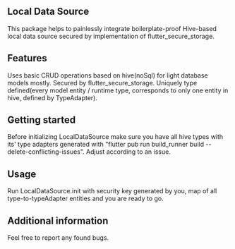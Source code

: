 ## Local Data Source

This package helps to painlessly integrate boilerplate-proof Hive-based local data source secured by
implementation of flutter_secure_storage.

## Features

Uses basic CRUD operations based on hive(noSql) for light database models mostly. Secured by
flutter_secure_storage. Uniquely type defined(every model entity / runtime type, corresponds to only
one entity in hive, defined by TypeAdapter).

## Getting started

Before initializing LocalDataSource make sure you have all hive types with its' type adapters
generated with "flutter pub run build_runner build --delete-conflicting-issues". Adjust according to
an issue.

## Usage

Run LocalDataSource.init with security key generated by you, map of all type-to-typeAdapter entities
and you are ready to go.

## Additional information

Feel free to report any found bugs.

